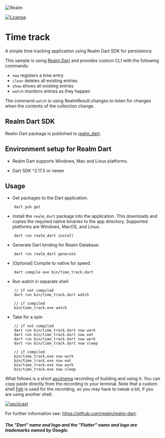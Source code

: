 ![Realm](https://github.com/realm/realm-dart/raw/main/logo.png)

[![License](https://img.shields.io/badge/License-Apache-blue.svg)](LICENSE)

# Time track

A simple time tracking application using Realm Dart SDK for persistence.

This sample is using [Realm Dart](https://www.mongodb.com/docs/realm/sdk/flutter/#dart-standalone-realm) and provides custom CLI with the following commands:
- `now` registers a time entry
- `clear` deletes all existing entries
- `show` shows all existing entries
- `watch` monitors entries as they happen

The command `watch` is using RealmResult.changes to listen for changes when the contents of the collection change.

## Realm Dart SDK

Realm Dart package is published to [realm_dart](https://pub.dev/packages/realm_dart).

## Environment setup for Realm Dart

* Realm Dart supports Windows, Mac and Linux platforms.

* Dart SDK ^2.17.5 or newer

## Usage

* Get packages to the Dart application.
```
    dart pub get
```
* Install the `realm_dart` package into the application. This downloads and copies the required native binaries to the app directory. Supported platforms are Windows, MacOS, and Linux.
```
    dart run realm_dart install
```
* Generate Dart binding for Realm Database.
```
    dart run realm_dart generate
```
* [Optional] Compile to native for speed.
```
    dart compile exe bin/time_track.dart 
```
* Run watch in separate shell
```
    // if not compiled
    dart run bin/time_track.dart watch
    
    // if compiled
    bin/time_track.exe watch
```

* Take for a spin
```
    // if not compiled
    dart run bin/time_track.dart now work
    dart run bin/time_track.dart now eat
    dart run bin/time_track.dart now work
    dart run bin/time_track.dart now sleep
    
    // if compiled
    bin/time_track.exe now work
    bin/time_track.exe now eat
    bin/time_track.exe now work
    bin/time_track.exe now sleep
```

What follows is a short [asciinema](https://asciinema.org/) recording of building and using it. You can copy paste directly from the recording to your terminal. Note that a custom shell [fish](https://fishshell.com/) is used for the recording, so you may have to tweak a bit, if you are using another shell.

[![asciicast](https://asciinema.org/a/rE6itBIrq0Ts4JNkzhaFUAPI1.svg)](https://asciinema.org/a/rE6itBIrq0Ts4JNkzhaFUAPI1)

For further information see: https://github.com/realm/realm-dart.

##### The "Dart" name and logo and the "Flutter" name and logo are trademarks owned by Google. 